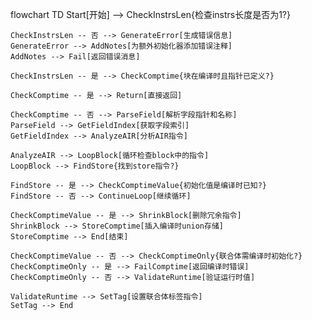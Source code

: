 flowchart TD
    Start[开始] --> CheckInstrsLen{检查instrs长度是否为1?}
    
    CheckInstrsLen -- 否 --> GenerateError[生成错误信息]
    GenerateError --> AddNotes[为额外初始化器添加错误注释]
    AddNotes --> Fail[返回错误消息]
    
    CheckInstrsLen -- 是 --> CheckComptime{块在编译时且指针已定义?}
    
    CheckComptime -- 是 --> Return[直接返回]
    
    CheckComptime -- 否 --> ParseField[解析字段指针和名称]
    ParseField --> GetFieldIndex[获取字段索引]
    GetFieldIndex --> AnalyzeAIR[分析AIR指令]
    
    AnalyzeAIR --> LoopBlock[循环检查block中的指令]
    LoopBlock --> FindStore{找到store指令?}
    
    FindStore -- 是 --> CheckComptimeValue{初始化值是编译时已知?}
    FindStore -- 否 --> ContinueLoop[继续循环]
    
    CheckComptimeValue -- 是 --> ShrinkBlock[删除冗余指令]
    ShrinkBlock --> StoreComptime[插入编译时union存储]
    StoreComptime --> End[结束]
    
    CheckComptimeValue -- 否 --> CheckComptimeOnly{联合体需编译时初始化?}
    CheckComptimeOnly -- 是 --> FailComptime[返回编译时错误]
    CheckComptimeOnly -- 否 --> ValidateRuntime[验证运行时值]
    
    ValidateRuntime --> SetTag[设置联合体标签指令]
    SetTag --> End
